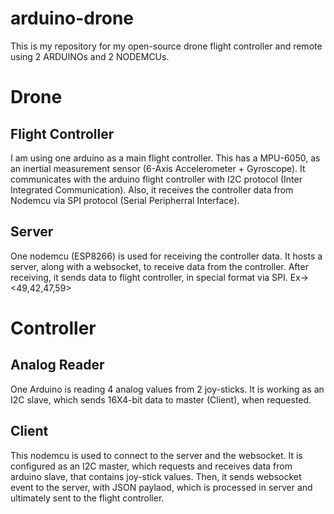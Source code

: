 # arduino-drone

This is my repository for my open-source drone flight controller and remote using 2 ARDUINOs and 2 NODEMCUs.

# Drone

## Flight Controller
I am using one arduino as a main flight controller. This has a MPU-6050, as an inertial measurement sensor (6-Axis Accelerometer + Gyroscope). It communicates with the arduino flight controller with I2C protocol (Inter Integrated Communication). Also, it receives the controller data from Nodemcu via SPI protocol (Serial Peripherral Interface).

## Server
One nodemcu (ESP8266) is used for receiving the controller data. It hosts a server, along with a websocket, to receive data from the controller. After receiving, it sends data to flight controller, in special format via SPI.
Ex-> <49,42,47,59>

# Controller

## Analog Reader
One Arduino is reading 4 analog values from 2 joy-sticks. It is working as an I2C slave, which sends 16X4-bit data to master (Client), when requested.

## Client
This nodemcu is used to connect to the server and the websocket. It is configured as an I2C master, which requests and receives data from arduino slave, that contains joy-stick values. Then, it sends websocket event to the server, with JSON paylaod, which is processed in server and ultimately sent to the flight controller.
